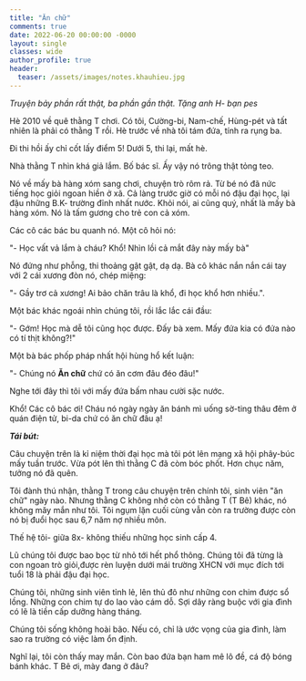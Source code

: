 ```yaml
---
title: "Ăn chữ"
comments: true
date: 2022-06-20 00:00:00 -0000
layout: single
classes: wide
author_profile: true
header:
  teaser: /assets/images/notes.khauhieu.jpg
---
```


*Truyện bảy phần rất thật, ba phần gần thật. Tặng anh H- bạn pes*

Hè 2010 về quê thằng T chơi. Có tôi, Cường-bi, Nam-chế, Hùng-pét và tất nhiên là phải có thằng T rồi.
Hè trước về nhà tôi tám đứa, tính ra rụng ba. 

Đi thi hồi ấy chỉ cốt lấy điểm 5! Dưới 5, thi lại, mất hè.

Nhà thằng T nhìn khá giả lắm. Bố bác sĩ. Ấy vậy nó trông thật tỏng teo.

Nó về mấy bà hàng xóm sang chơi, chuyện trò rôm rả. 
Từ bé nó đã nức tiếng học giỏi ngoan hiền ở xã. Cả làng trước giờ có mỗi nó đậu đại học, lại đậu những B.K- trường đỉnh nhất nước. 
Khỏi nói, ai cũng quý, nhất là mấy bà hàng xóm. Nó là tấm gương cho trẻ con cả xóm.

Các cô các bác bu quanh nó. Một cô hỏi nó:

"- Học vất vả lắm à cháu? Khổ! Nhìn lồi cả mắt đây này mấy bà"

Nó đứng như phỗng, thi thoảng gật gật, dạ dạ. Bà cô khác nắn nắn cái tay với 2 cái xương đòn nó, chép miệng:

"- Gầy trơ cả xương! Ai bảo chăn trâu là khổ, đi học khổ hơn nhiều.".

Một bác khác ngoái nhìn chúng tôi, rồi lắc lắc cái đầu: 

"- Gớm! Học mà dễ tôi cũng học được. Đấy bà xem. Mấy đứa kia có đứa nào có tí thịt không?!"

Một bà bác phốp pháp nhất hội hùng hổ kết luận: 

"- Chúng nó **Ăn chữ** chứ có ăn cơm đâu đéo đâu!" 

Nghe tới đây thì tôi với mấy đứa bấm nhau cười sặc nước.

Khổ! Các cô bác ơi! Cháu nó ngày ngày ăn bánh mì uống sờ-ting thâu đêm ở quán điện tử, bi-da chứ có ăn chữ đâu ạ!

***Tái bút:***

Câu chuyện trên là kỉ niệm thời đại học mà tôi pót lên mạng xã hội phây-búc mấy tuần trước.
Vừa pót lên thì thằng C đã còm bóc phốt. Hơn chục năm, tưởng nó đã quên.

Tôi đành thú nhận, thằng T trong câu chuyện trên chính tôi, sinh viên "ăn chữ" ngày nào.
Nhưng thằng C không nhớ còn có thằng T (T Bê) khác, nó không măy mắn như tôi. 
Tôi ngụm lặn cuối cùng vẫn còn ra trường được còn nó bị đuổi học sau 6,7 năm nợ nhiều môn.

Thế hệ tôi- giữa 8x- không thiếu những học sinh cấp 4.

Lũ chúng tôi được bao bọc từ nhỏ tới hết phổ thông.
Chúng tôi đã từng là con ngoan trò giỏi,được rèn luyện dưới mái trường XHCN 
với mục đích tới tuổi 18 là phải đậu đại học.

Chúng tôi, những sinh viên tỉnh lẻ, lên thủ đô như những con chim được sổ lồng.
Những con chim tự do lao vào cám dỗ. Sợi dây ràng buộc với gia đình có lẽ là tiền cấp dưỡng hàng tháng.

Chúng tôi sống không hoài bão.
Nếu có, chỉ là ước vọng của gia đình, làm sao ra trường có việc làm ổn định.

Nghĩ lại, tôi còn thấy may mắn. 
Còn bao đứa bạn ham mê lô đề, cá độ bóng bánh khác. 
T Bê ơi, mày đang ở đâu?


